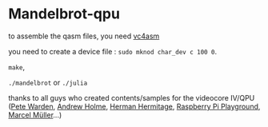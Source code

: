 # Mandelbrot-qpu

to assemble the qasm files, you need [vc4asm](https://github.com/maazl/vc4asm) 

you need to create a device file : `sudo mknod char_dev c 100 0`.

`make`,

`./mandelbrot` or `./julia`

thanks to all guys who created contents/samples for the videocore IV/QPU ([Pete Warden](https://twitter.com/petewarden), [Andrew Holme](http://www.aholme.co.uk/), [Herman Hermitage](https://github.com/hermanhermitage/videocoreiv-qpu), [Raspberry Pi Playground](https://rpiplayground.wordpress.com), [Marcel Müller](http://maazl.de)...)
